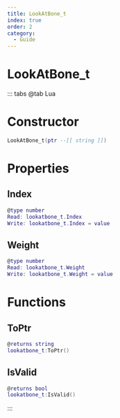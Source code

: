 ```yaml
---
title: LookAtBone_t
index: true
order: 2
category:
  - Guide
---
```


# LookAtBone_t

::: tabs
@tab Lua
# Constructor
```lua
LookAtBone_t(ptr --[[ string ]])
```
# Properties
## Index 
```lua
@type number
Read: lookatbone_t.Index
Write: lookatbone_t.Index = value
```
## Weight 
```lua
@type number
Read: lookatbone_t.Weight
Write: lookatbone_t.Weight = value
```
# Functions
## ToPtr
```lua
@returns string
lookatbone_t:ToPtr()
```
## IsValid
```lua
@returns bool
lookatbone_t:IsValid()
```

:::